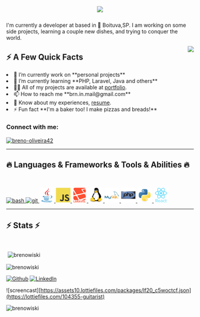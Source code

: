 
<h1 align="center">
  <a href="https://git.io/typing-svg">
    <img src="https://readme-typing-svg.herokuapp.com/?lines=Hello,+There!+👋;TTTTThis+is+Breno+Oliveira....;Nice+to+meet+you!&center=true&size=30">
  </a>
</h1>
<p>I'm currently a developer at based in 🌁 Boituva,SP. I am working on some side projects, learning a couple new dishes, and trying to conquer the world.</p>
<img align="right" src="https://media1.giphy.com/media/13HgwGsXF0aiGY/giphy.gif" />

<h2>⚡️ A Few Quick Facts</h2>
<li>🔭 I’m currently work on **personal projects**
<li> 🌱 I’m currently learning **PHP, Laravel, Java and others**
<li> 👨‍💻 All of my projects are available at <a href="https://www.appebusiness.com.br">portfolio</a>.
<li> 📫 How to reach me **brn.in.mail@gmail.com**
<li> 📄 Know about my experiences, <a href="https://resume.io/r/aFe8vRaQk">resume</a>.
<li> ⚡ Fun fact **I'm a baker too! I make pizzas and breads!**

<h3 align="left">Connect with me:</h3>
<p align="left">
<a href="https://linkedin.com/in/breno-oliveira42" target="blank"><img align="center" src="https://raw.githubusercontent.com/rahuldkjain/github-profile-readme-generator/master/src/images/icons/Social/linked-in-alt.svg" alt="breno-oliveira42" height="30" width="40" /></a>
</p>

<hr>
<h2 align="left">🔥 Languages & Frameworks & Tools & Abilities 🔥</h2>
<br>
<p align="left"> <a href="https://www.gnu.org/software/bash/" target="_blank" rel="noreferrer"> <img src="https://www.vectorlogo.zone/logos/gnu_bash/gnu_bash-icon.svg" alt="bash" width="40" height="40"/> </a> <a href="https://git-scm.com/" target="_blank" rel="noreferrer"> <img src="https://www.vectorlogo.zone/logos/git-scm/git-scm-icon.svg" alt="git" width="40" height="40"/> </a> <a href="https://www.java.com" target="_blank" rel="noreferrer"> <img src="https://raw.githubusercontent.com/devicons/devicon/master/icons/java/java-original.svg" alt="java" width="40" height="40"/> </a> <a href="https://developer.mozilla.org/en-US/docs/Web/JavaScript" target="_blank" rel="noreferrer"> <img src="https://raw.githubusercontent.com/devicons/devicon/master/icons/javascript/javascript-original.svg" alt="javascript" width="40" height="40"/> </a> <a href="https://laravel.com/" target="_blank" rel="noreferrer"> <img src="https://raw.githubusercontent.com/devicons/devicon/master/icons/laravel/laravel-plain-wordmark.svg" alt="laravel" width="40" height="40"/> </a> <a href="https://www.linux.org/" target="_blank" rel="noreferrer"> <img src="https://raw.githubusercontent.com/devicons/devicon/master/icons/linux/linux-original.svg" alt="linux" width="40" height="40"/> </a> <a href="https://www.mysql.com/" target="_blank" rel="noreferrer"> <img src="https://raw.githubusercontent.com/devicons/devicon/master/icons/mysql/mysql-original-wordmark.svg" alt="mysql" width="40" height="40"/> </a> <a href="https://www.php.net" target="_blank" rel="noreferrer"> <img src="https://raw.githubusercontent.com/devicons/devicon/master/icons/php/php-original.svg" alt="php" width="40" height="40"/> </a> <a href="https://www.python.org" target="_blank" rel="noreferrer"> <img src="https://raw.githubusercontent.com/devicons/devicon/master/icons/python/python-original.svg" alt="python" width="40" height="40"/> </a> <a href="https://reactjs.org/" target="_blank" rel="noreferrer"> <img src="https://raw.githubusercontent.com/devicons/devicon/master/icons/react/react-original-wordmark.svg" alt="react" width="40" height="40"/> </a> </p>

<hr>
<h2 align="left">⚡ Stats ⚡</h2>
<br>
<p>&nbsp;<img align="center" src="https://github-readme-stats.vercel.app/api?username=brenowiski&show_icons=true&locale=en" alt="brenowiski" /></px>


<p><img align="center" src="https://github-readme-streak-stats.herokuapp.com/?user=brenowiski&" alt="brenowiski" /></p>

<p><a href="https://github.com/brenowiski" target="_blank"><img alt="Github" src="https://img.shields.io/badge/GitHub-%2312100E.svg?&style=for-the-badge&logo=Github&logoColor=white" /></a> <a href="https://www.linkedin.com/in/breno-oliveira42/" target="_blank"><img alt="LinkedIn" src="https://img.shields.io/badge/linkedin-%230077B5.svg?&style=for-the-badge&logo=linkedin&logoColor=white" /></a></p>

![screencast][https://assets10.lottiefiles.com/packages/lf20_c5woctcf.json](https://lottiefiles.com/104355-guitarist)

<p align="left"> <img src="https://komarev.com/ghpvc/?username=brenowiski&label=Profile%20views&color=0e75b6&style=flat" alt="brenowiski" /> </p>

<!--
**brenowiski/brenowiski** is a ✨ _special_ ✨ repository because its `README.md` (this file) appears on your GitHub profile.

Here are some ideas to get you started:

- 🔭 I’m currently working on ...
- 🌱 I’m currently learning ...
- 👯 I’m looking to collaborate on ...
- 🤔 I’m looking for help with ...
- 💬 Ask me about ...
- 📫 How to reach me: ...
- 😄 Pronouns: ...
- ⚡ Fun fact: ...
-->
